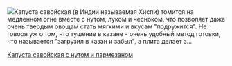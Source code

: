 <!--2025-09-02 19:20:53-->
<div class="yb">
  <div class="rss povarenok"><a href="https://www.povarenok.ru/recipes/show/183043/"><img src="https://www.povarenok.ru/data/cache/2025sep/01/01/3188549_62130-640x480.jpg"></a>Капуста савойская (в Индии называемая Хиспи) томится на медленном огне вместе с нутом, луком и чесноком, что позволяет даже очень твердым овощам стать мягкими и вкусам &quot;подружится&quot;. Не говоря уж о том, что тушение в казане - очень удобный метод готовки, что называется &quot;загрузил в казан и забыл&quot;, а плита делает з... <p class="titl"><a href="https://www.povarenok.ru/recipes/show/183043/">Капуста савойская с нутом и пармезаном</a></p></div>
</div>
